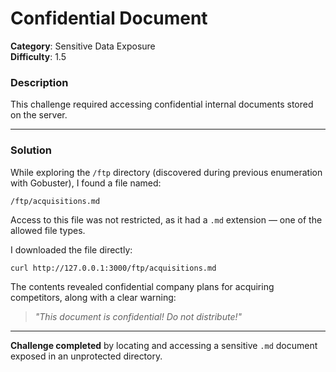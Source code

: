 # Confidential Document

**Category**: Sensitive Data Exposure  
**Difficulty**: 1.5  

### Description

This challenge required accessing confidential internal documents stored on the server.

---

### Solution

While exploring the `/ftp` directory (discovered during previous enumeration with Gobuster), I found a file named:

```
/ftp/acquisitions.md
```

Access to this file was not restricted, as it had a `.md` extension — one of the allowed file types.

I downloaded the file directly:

```
curl http://127.0.0.1:3000/ftp/acquisitions.md
```

The contents revealed confidential company plans for acquiring competitors, along with a clear warning:

> _"This document is confidential! Do not distribute!"_

---

**Challenge completed** by locating and accessing a sensitive `.md` document exposed in an unprotected directory.
